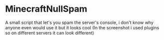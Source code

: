 # MinecraftNullSpam
A small script that let's you spam the server's console, i don't know why anyone even would use it but it looks cool (In the screenshot i used plugins so on different servers it can look different)
